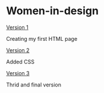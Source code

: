 # Women-in-design

[Version 1](https://dairemcsherry.github.io/women-in-design/index-one.html)

Creating my first HTML page 

[Version 2](https://dairemcsherry.github.io/women-in-design/index-two.html)

Added CSS

[Version 3](https://dairemcsherry.github.io/women-in-design/index-three.html)

Thrid and final version  

